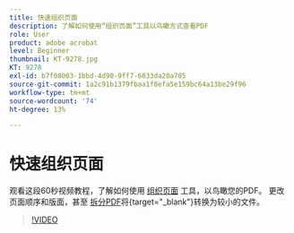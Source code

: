 ```yaml
---
title: 快速组织页面
description: 了解如何使用“组织页面”工具以鸟瞰方式查看PDF
role: User
product: adobe acrobat
level: Beginner
thumbnail: KT-9278.jpg
KT: 9278
exl-id: b7f08003-1bbd-4d90-9ff7-6033da20a705
source-git-commit: 1a2c91b1379fbaa1f8efa5e159bc64a13be29f96
workflow-type: tm+mt
source-wordcount: '74'
ht-degree: 13%

---
```


# 快速组织页面

观看这段60秒视频教程，了解如何使用 [组织页面](https://www.adobe.com/acrobat/online/rearrange-pdf.html) 工具，以鸟瞰您的PDF。 更改页面顺序和版面，甚至 [拆分PDF](https://www.adobe.com/cn/acrobat/online/split-pdf.html)将{target=&quot;_blank&quot;}转换为较小的文件。

>[!VIDEO](https://video.tv.adobe.com/v/338278?hidetitle=true)
